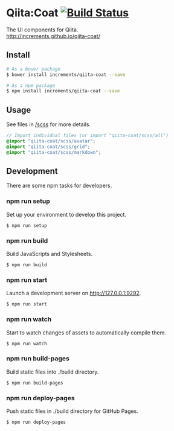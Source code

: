 # Qiita:Coat [![Build Status](https://travis-ci.org/increments/qiita-coat.svg?branch=master)](https://travis-ci.org/increments/qiita-coat)
The UI components for Qiita.  
http://increments.github.io/qiita-coat/

## Install
```sh
# As a bower package
$ bower install increments/qiita-coat --save

# As a npm package
$ npm install increments/qiita-coat --save
```

## Usage
See files in [/scss](/scss) for more details.

```scss
// Import individual files (or import "qiita-coat/scss/all")
@import "qiita-coat/scss/avatar";
@import "qiita-coat/scss/grid";
@import "qiita-coat/scss/markdown";
```

## Development
There are some npm tasks for developers.

### npm run setup
Set up your environment to develop this project.

```
$ npm run setup
```

### npm run build
Build JavaScripts and Stylesheets.

```
$ npm run build
```

### npm run start
Launch a development server on http://127.0.0.1:9292.

```
$ npm run start
```

### npm run watch
Start to watch changes of assets to automatically compile them.

```
$ npm run watch
```

### npm run build-pages
Build static files into ./build directory.

```
$ npm run build-pages
```

### npm run deploy-pages
Push static files in ./build directory for GitHub Pages.

```
$ npm run deploy-pages
```
